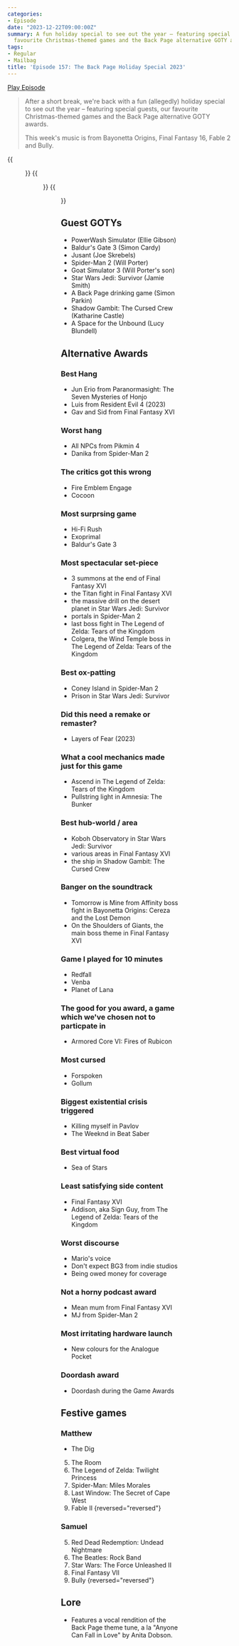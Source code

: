 ```yaml
---
categories:
- Episode
date: "2023-12-22T09:00:00Z"
summary: A fun holiday special to see out the year – featuring special guests, our
  favourite Christmas-themed games and the Back Page alternative GOTY awards.
tags:
- Regular
- Mailbag
title: 'Episode 157: The Back Page Holiday Special 2023'
---
```


[Play Episode](https://www.patreon.com/posts/episode-157-back-94989086)
> After a short break, we're back with a fun (allegedly) holiday special to see out the year – featuring special guests, our favourite Christmas-themed games and the Back Page alternative GOTY awards.
>
> This week's music is from Bayonetta Origins, Final Fantasy 16, Fable 2 and Bully.

{{<figure 
    src="/assets/images/predator-credits.jpeg" 
    caption="The energy of our past guests turning up in our Xmas special" 
    alt="Predator Credits" >}}
{{<figure 
    src="/assets/images/alien-predator-kittens.jpeg" 
    caption="Image credit: RyanPlugs" 
    alt="Alien vs Predator vs Kittens" >}}
{{<figure 
    src="/assets/images/legends-of-wwii.jpeg" 
    caption="Naeslyn's Wii Calendar" 
    alt="Naeslyn's Wii Calendar" >}}

## Guest GOTYs
- PowerWash Simulator (Ellie Gibson)
- Baldur's Gate 3 (Simon Cardy)
- Jusant (Joe Skrebels)
- Spider-Man 2 (Will Porter)
- Goat Simulator 3 (Will Porter's son)
- Star Wars Jedi: Survivor (Jamie Smith)
- A Back Page drinking game (Simon Parkin)
- Shadow Gambit: The Cursed Crew (Katharine Castle)
- A Space for the Unbound (Lucy Blundell)

## Alternative Awards

### Best Hang
- Jun Erio from Paranormasight: The Seven Mysteries of Honjo
- Luis from Resident Evil 4 (2023)
- Gav and Sid from Final Fantasy XVI

### Worst hang
- All NPCs from Pikmin 4
- Danika from Spider-Man 2

### The critics got this wrong
- Fire Emblem Engage
- Cocoon

### Most surprsing game
- Hi-Fi Rush
- Exoprimal
- Baldur's Gate 3

### Most spectacular set-piece
- 3 summons at the end of Final Fantasy XVI
- the Titan fight in Final Fantasy XVI
- the massive drill on the desert planet in Star Wars Jedi: Survivor
- portals in Spider-Man 2
- last boss fight in The Legend of Zelda: Tears of the Kingdom
- Colgera, the Wind Temple boss in The Legend of Zelda: Tears of the Kingdom

### Best ox-patting
- Coney Island in Spider-Man 2
- Prison in Star Wars Jedi: Survivor

### Did this need a remake or remaster?
- Layers of Fear (2023)

### What a cool mechanics made just for this game
- Ascend in The Legend of Zelda: Tears of the Kingdom
- Pullstring light in Amnesia: The Bunker

### Best hub-world / area
- Koboh Observatory in Star Wars Jedi: Survivor
- various areas in Final Fantasy XVI
- the ship in Shadow Gambit: The Cursed Crew

### Banger on the soundtrack
- Tomorrow is Mine from Affinity boss fight in Bayonetta Origins: Cereza and the Lost Demon
- On the Shoulders of Giants, the main boss theme in Final Fantasy XVI

### Game I played for 10 minutes
- Redfall
- Venba
- Planet of Lana

### The good for you award, a game which we've chosen not to particpate in
- Armored Core VI: Fires of Rubicon

### Most cursed
- Forspoken
- Gollum

### Biggest existential crisis triggered
- Killing myself in Pavlov
- The Weeknd in Beat Saber

### Best virtual food
- Sea of Stars

### Least satisfying side content
- Final Fantasy XVI
- Addison, aka Sign Guy, from The Legend of Zelda: Tears of the Kingdom

### Worst discourse
- Mario's voice
- Don't expect BG3 from indie studios
- Being owed money for coverage

### Not a horny podcast award
- Mean mum from Final Fantasy XVI
- MJ from Spider-Man 2

### Most irritating hardware launch
- New colours for the Analogue Pocket

### Doordash award
- Doordash during the Game Awards

## Festive games

### Matthew

- The Dig

5. The Room
4. The Legend of Zelda: Twilight Princess
3. Spider-Man: Miles Morales
2. Last Window: The Secret of Cape West
1. Fable II
{reversed="reversed"}

### Samuel

5. Red Dead Redemption: Undead Nightmare
4. The Beatles: Rock Band
3. Star Wars: The Force Unleashed II
2. Final Fantasy VII
1. Bully
{reversed="reversed"}

## Lore
- Features a vocal rendition of the Back Page theme tune, a la "Anyone Can Fall in Love" by Anita Dobson.